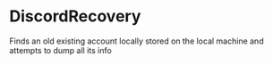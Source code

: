 # DiscordRecovery
Finds an old existing account locally stored on the local machine and attempts to dump all its info
